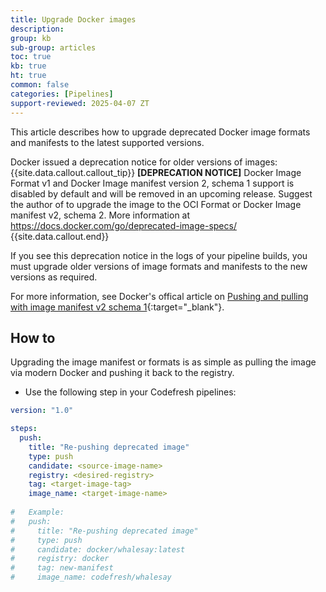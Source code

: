 ```yaml
---
title: Upgrade Docker images
description: 
group: kb
sub-group: articles
toc: true
kb: true
ht: true
common: false
categories: [Pipelines]
support-reviewed: 2025-04-07 ZT
---
```


This article describes how to upgrade deprecated Docker image formats and manifests to the latest supported versions.

Docker issued a deprecation notice for older versions of images:
{{site.data.callout.callout_tip}}
**[DEPRECATION NOTICE]** Docker Image Format v1 and Docker Image manifest version 2, schema 1 support is disabled by default and will be removed in an upcoming release. Suggest the author of <image-name> to upgrade the image to the OCI Format or Docker Image manifest v2, schema 2. More information at https://docs.docker.com/go/deprecated-image-specs/
{{site.data.callout.end}}

If you see this deprecation notice in the logs of your pipeline builds, you must upgrade older versions of image formats and manifests to the new versions as required.

For more information, see Docker's offical article on [Pushing and pulling with image manifest v2 schema 1](https://docs.docker.com/engine/deprecated/#pushing-and-pulling-with-image-manifest-v2-schema-1){:target="\_blank"}.




## How to

Upgrading the image manifest or formats is as simple as pulling the image via modern Docker and pushing it back to the registry.

* Use the following step in your Codefresh pipelines:

```yaml
version: "1.0"

steps:
  push:
    title: "Re-pushing deprecated image"
    type: push
    candidate: <source-image-name>
    registry: <desired-registry>
    tag: <target-image-tag>
    image_name: <target-image-name>
    
#   Example:
#   push:
#     title: "Re-pushing deprecated image"
#     type: push
#     candidate: docker/whalesay:latest
#     registry: docker
#     tag: new-manifest
#     image_name: codefresh/whalesay
```

